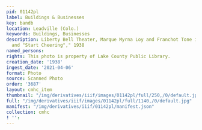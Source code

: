 ```yaml
---
pid: 01142pl
label: Buildings & Businesses
key: bandb
location: Leadville (Colo.)
keywords: Buildings, Businesses
description: Liberty Bell Theater, Marque Myrna Loy and Franchot Tone in "Man Proof"
  and "Start Cheering"," 1938
named_persons: 
rights: This photo is property of Lake County Public Library.
creation_date: '1938'
ingest_date: '2021-04-06'
format: Photo
source: Scanned Photo
order: '3687'
layout: cmhc_item
thumbnail: "/img/derivatives/iiif/images/01142pl/full/250,/0/default.jpg"
full: "/img/derivatives/iiif/images/01142pl/full/1140,/0/default.jpg"
manifest: "/img/derivatives/iiif/01142pl/manifest.json"
collection: cmhc
! '': 
---
```

